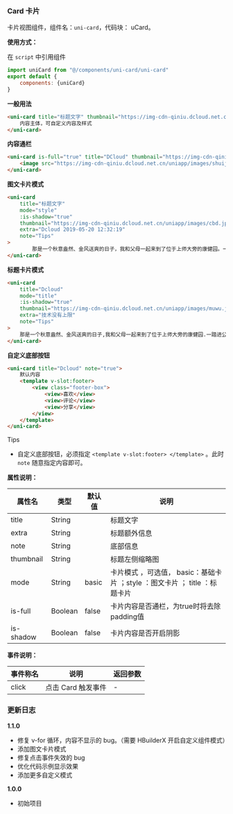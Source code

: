 ### Card 卡片

卡片视图组件，组件名：``uni-card``，代码块： uCard。

**使用方式：**

在 ``script`` 中引用组件 

```javascript
import uniCard from "@/components/uni-card/uni-card"
export default {
    components: {uniCard}
}
```

**一般用法**

```html
<uni-card title="标题文字" thumbnail="https://img-cdn-qiniu.dcloud.net.cn/new-page/uni.png" extra="额外信息" note="Tips">
    内容主体，可自定义内容及样式
</uni-card>
```

**内容通栏**

```html
<uni-card is-full="true" title="DCloud" thumbnail="https://img-cdn-qiniu.dcloud.net.cn/new-page/uni.png" extra="2018.12.12" >
    <image src="https://img-cdn-qiniu.dcloud.net.cn/uniapp/images/shuijiao.jpg" style="width: 100%;"></image>
</uni-card>
```

**图文卡片模式**

```html
<uni-card
	title="标题文字"
	mode="style"
	:is-shadow="true"
	thumbnail="https://img-cdn-qiniu.dcloud.net.cn/uniapp/images/cbd.jpg"
	extra="Dcloud 2019-05-20 12:32:19"
	note="Tips"
>
		那是一个秋意盎然、金风送爽的日子，我和父母一起来到了位于上师大旁的康健园。一踏进公园，一股浓郁的桂香扑鼻而来，泌人心脾,让我心旷神怡，只见一朵朵开得正烈的金色桂花，迎风而立，仿佛在向我招手。我们追着这桂香，走进了清幽的公园。
</uni-card>
```

**标题卡片模式**

```html
<uni-card 
	title="Dcloud" 
	mode="title" 
	:is-shadow="true" 
	thumbnail="https://img-cdn-qiniu.dcloud.net.cn/uniapp/images/muwu.jpg" 
	extra="技术没有上限" 
	note="Tips"
>
	那是一个秋意盎然、金风送爽的日子,我和父母一起来到了位于上师大旁的康健园.一踏进公园,一股浓郁的桂香扑鼻而来,泌人心脾,让我心旷神怡,只见一朵朵开得正烈的金色桂花,迎风而立,仿佛在向我招手.我们追着这桂香,走进了清幽的公园.
</uni-card>
```

**自定义底部按钮**

```html
<uni-card title="Dcloud" note="true">
	默认内容
	<template v-slot:footer>
		<view class="footer-box">
			<view>喜欢</view>
			<view>评论</view>
			<view>分享</view>
		</view>
	</template>
</uni-card>
```

Tips
- 自定义底部按钮，必须指定 `<template v-slot:footer> </template>` 。此时 `note` 随意指定内容即可。

**属性说明：**

|属性名|类型|默认值	|说明|
|---|----|---|---|
|title|String||标题文字|
|extra|String||标题额外信息|
|note|String||底部信息|
|thumbnail|String||标题左侧缩略图|
|mode|String|basic|卡片模式 ，可选值， basic：基础卡片 ；style ：图文卡片 ； title ：标题卡片|
|is-full|Boolean|false|卡片内容是否通栏，为true时将去除padding值|
|is-shadow|Boolean|false|卡片内容是否开启阴影|
**事件说明：**

|事件称名|说明|返回参数|
|---|----|---|
|click|点击 Card 触发事件|-|



### 更新日志
**1.1.0**
- 修复 v-for 循环，内容不显示的 bug。（需要 HBuilderX 开启自定义组件模式）
- 添加图文卡片模式
- 修复点击事件失效的 bug
- 优化代码示例显示效果
- 添加更多自定义模式

**1.0.0**
- 初始项目